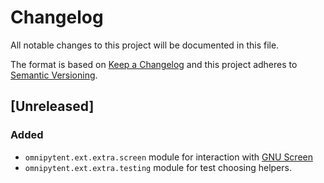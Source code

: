 # Changelog
All notable changes to this project will be documented in this file.

The format is based on [Keep a Changelog](http://keepachangelog.com/en/1.0.0/)
and this project adheres to [Semantic Versioning](http://semver.org/spec/v2.0.0.html).

## [Unreleased]

### Added
- `omnipytent.ext.extra.screen` module for interaction with [GNU Screen](https://www.gnu.org/software/screen/)
- `omnipytent.ext.extra.testing` module for test choosing helpers.
